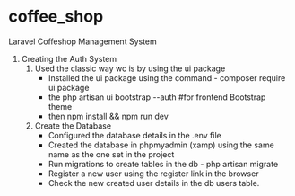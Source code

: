 # coffee_shop
Laravel Coffeshop Management System

1. Creating the Auth System 
    1. Used the classic way wc is by using the ui package
        - Installed the ui package using the command - composer require ui package
        - the php artisan ui bootstrap --auth #for frontend Bootstrap theme
        - then npm install && npm run dev
    2. Create the Database
        - Configured the database details in the .env file
        - Created the database in phpmyadmin (xamp) using the same name as the one set in the project
        - Run migrations to create tables in the db - php artisan migrate
        - Register a new user using the register link in the browser
        - Check the new created user details in the db users table.

